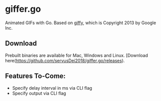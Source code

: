 # giffer.go
Animated GIFs with Go. Based on [giffy](https://github.com/nf/giffy), which is Copyright 2013 by Google Inc.

## Download
Prebuilt binaries are available for Mac, Windows and Linux. [Download here(https://github.com/servusDei2018/giffer.go/releases).

## Features To-Come:
* Specify delay interval in ms via CLI flag
* Specify output via CLI flag
